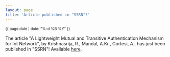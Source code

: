 ```yaml
---
layout: page
title: 'Article published in "SSRN"!'
---
```


<small>{{ page.date | date: "%-d %B %Y" }}</small>

The article "A Lightweight Mutual and Transitive Authentication Mechanism for Iot Network", by Krishnasrija, R., Mandal, A.Kr., Cortesi, A., has just been published in "SSRN"! Available [here](https://doi.org/10.2139/ssrn.4090360).
